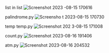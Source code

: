 list in list
![Screenshot 2023   -08-15 170616](https://github.com/navidrezahadian/python.tamrin/assets/92804948/9ce186d8-5800-49d1-adea-93a959cc054f)

palindrome.py
![Screensho t 2023-08-15 170730](https://github.com/navidrezahadian/python.tamrin/assets/92804948/07937900-39ac-4c4b-a886-a88f7a8a18b4)

temp temp.py
![Screenshot 202 3-08-15 171008](https://github.com/navidrezahadian/python.tamrin/assets/92804948/e1798657-ed75-48d6-974e-6717180c306c)

count.py
![Screenshot 2023-08-16 191406](https://github.com/navidrezahadian/python.tamrin/assets/92804948/0e41327b-e45d-428b-b59a-8b275f2e288f)

atm.py
![Screenshot 2023-08-16 204532](https://github.com/navidrezahadian/python.tamrin/assets/92804948/449b70bb-bcd4-4a89-a1b2-0e1e38f5c9eb)
